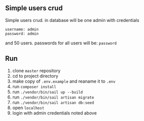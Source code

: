## Simple users crud

Simple users crud. in database will be one admin with credentials

```
username: admin
password: admin
```

and 50 users. passwords for all users will be:
`password`

## Run

1. clone `master` repository
2. cd to project directory
3. make copy of `.env.example` and reaname it to `.env`
4. run `composer install`
5. run `./vendor/bin/sail up --build`
6. run `./vendor/bin/sail artisan migrate`
7. run `./vendor/bin/sail artisan db:seed`
8. open `localhost`
9. login with admin credentials noted above

